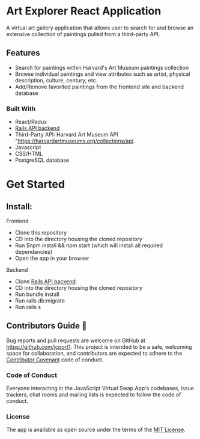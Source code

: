 # Art Explorer React Application

A virtual art gallery application that allows user to search for and browse an extensive collection of paintings pulled from a third-party API.

## Features 

* Search for paintings within Harvard's Art Museum paintings collection
* Browse individual paintings and view attributes such as artist, physical description, culture, century, etc. 
* Add/Remove favorited paintings from the frontend site and backend database 

### Built With 

* React/Redux
* [Rails API backend](https://github.com/jcport1/react-backend)
* Third-Party API: Harvard Art Museum API "https://harvardartmuseums.org/collections/api.  
* Javascript
* CSS/HTML
* PostgreSQL database

# Get Started

## Install:

Frontend 
* Clone this repository
* CD into the directory housing the cloned repository 
* Run $npm install && npm start (which will install all required dependancies)
* Open the app in your browser

Backend 
* Clone [Rails API backend](https://github.com/jcport1/react-backend):
* CD into the directory housing the cloned repository 
* Run bundle install
* Run rails db:migrate
* Run rails s

## Contributors Guide 👋

Bug reports and pull requests are welcome on GitHub at https://github.com/jcport1. This project is intended to be a safe, welcoming space for collaboration, and contributors are expected to adhere to the [Contributor Covenant](http://contributor-covenant.org) code of conduct.

### Code of Conduct

Everyone interacting in the JavaScript Virtual Swap App's codebases, issue trackers, chat rooms and mailing lists is expected to follow the code of conduct.

### License

The app is available as open source under the terms of the [MIT License](https://opensource.org/licenses/MIT).